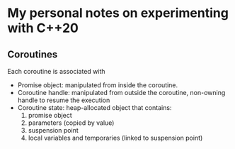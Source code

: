 # My personal notes on experimenting with C++20

## Coroutines

Each coroutine is associated with
- Promise object: manipulated from inside the coroutine.
- Coroutine handle: manipulated from outside the coroutine, non-owning handle to resume the execution
- Coroutine state: heap-allocated object that contains:
    1. promise object
    2. parameters (copied by value)
    3. suspension point
    4. local variables and temporaries (linked to suspension point)